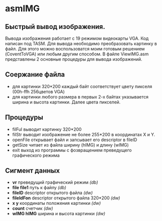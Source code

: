 # asmIMG
## Быстрый вывод изображения.

Вывода изображения работает с 19 режимом видеокарты VGA. Код написан под TASM.
Для вывода необходимо преобразовать картинку в файл. Для этого можно воспользоватся моим готовым решением (CoventToVGA) или любым другим способом.
В файле ViewIMG.asm представлены 2 основные процедуры для вывода изображений.

## Соержание файла
- для картинки 320*200 каждый байт соответствует цвету пикселя (00h-ffh 256цветов VGA)
- для картинки любого размера в первых 2-х байтах указывается ширина и высота картинки. Далее цвета пикселей.
## Процедуры
- filFul выводит картинку 320*200
- filStr выводит изображение не более 255*200 в координатах Х и Y.
- openFile открывает файл и запсывает его descriptor в fileID
- getSize читает из файла ширину (hIMG) и длину (wIMG)
- exit выход из программы с фозвращением преведущего графического режима
## Сигмент данных
* **vr** преведущий графический режим *(db)*
* **file file1** путь к файлу *(db)*
* **fileID** descriptor открытого файла *(dw)*
* **fileIdFon** descriptor открытого файла 320*200 *(dw)*
* **x y** координаты положения картинки *(dw)*
* **count** счетчик *(dw)*
* **wIMG hIMG** ширина и высота картинки *(dw)*
